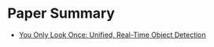 # Paper Summary
- [You Only Look Once: Unified, Real-Time Object Detection](https://arxiv.org/pdf/1506.02640.pdf)